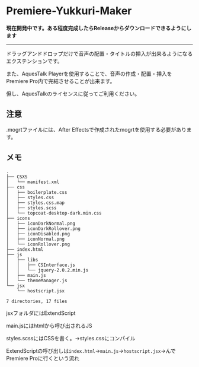 # Premiere-Yukkuri-Maker

**現在開発中です。ある程度完成したらReleaseからダウンロードできるようにします**

-----------

ドラッグアンドドロップだけで音声の配置・タイトルの挿入が出来るようになるエクステンションです。

また、AquesTalk Playerを使用することで、音声の作成・配置・挿入をPremiere Pro内で完結させることが出来ます。

但し、AquesTalkのライセンスに従ってご利用ください。

## 注意

.mogrtファイルには、After Effectsで作成されたmogrtを使用する必要があります。


## メモ
```
.
├── CSXS
│   └── manifest.xml
├── css
│   ├── boilerplate.css
│   ├── styles.css
│   ├── styles.css.map
│   ├── styles.scss
│   └── topcoat-desktop-dark.min.css
├── icons
│   ├── iconDarkNormal.png
│   ├── iconDarkRollover.png
│   ├── iconDisabled.png
│   ├── iconNormal.png
│   └── iconRollover.png
├── index.html
├── js
│   ├── libs
│   │   ├── CSInterface.js
│   │   └── jquery-2.0.2.min.js
│   ├── main.js
│   └── themeManager.js
└── jsx
    └── hostscript.jsx

7 directories, 17 files

```

jsxフォルダにはExtendScript

main.jsにはhtmlから呼び出されるJS

styles.scssにはCSSを書く。→styles.cssにコンパイル

ExtendScriptの呼び出しは`index.html`→`main.js`→`hostscript.jsx`→んでPremiere Proに行くという流れ
